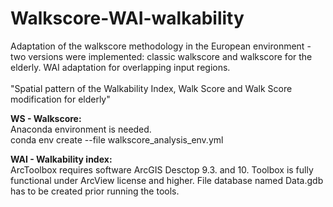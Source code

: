 # Walkscore-WAI-walkability

Adaptation of the walkscore methodology in the European environment - two versions were implemented: classic walkscore and walkscore for the elderly. WAI adaptation for overlapping input regions.<br><br>
"Spatial pattern of the Walkability Index, Walk Score and Walk Score modification for elderly"

**WS - Walkscore:**<br>
Anaconda environment is needed.<br>
conda env create --file walkscore_analysis_env.yml

**WAI - Walkability index:**<br>
ArcToolbox requires software ArcGIS Desctop 9.3. and 10.
Toolbox is fully functional under ArcView license and higher.
File database named Data.gdb has to be created prior running the tools.
